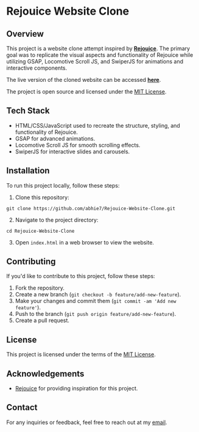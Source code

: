# Rejouice Website Clone

## Overview

This project is a website clone attempt inspired by [**Rejouice**](https://rejouice.com). The primary goal was to replicate the visual aspects and functionality of Rejouice while utilizing GSAP, Locomotive Scroll JS, and SwiperJS for animations and interactive components.

The live version of the cloned website can be accessed [**here**](https://abhie7.github.io/rejouice-website-clone/).

The project is open source and licensed under the [MIT License](LICENSE).

## Tech Stack

- HTML/CSS/JavaScript used to recreate the structure, styling, and functionality of Rejouice.
- GSAP for advanced animations.
- Locomotive Scroll JS for smooth scrolling effects.
- SwiperJS for interactive slides and carousels.

## Installation

To run this project locally, follow these steps:
1. Clone this repository:
```    
git clone https://github.com/abhie7/Rejouice-Website-Clone.git
```
2. Navigate to the project directory:
```
cd Rejouice-Website-Clone
```
3. Open `index.html` in a web browser to view the website.


## Contributing

If you'd like to contribute to this project, follow these steps:

1. Fork the repository.
2. Create a new branch (`git checkout -b feature/add-new-feature`).
3. Make your changes and commit them (`git commit -am 'Add new feature'`).
4. Push to the branch (`git push origin feature/add-new-feature`).
5. Create a pull request.

## License

This project is licensed under the terms of the [MIT License](LICENSE).

## Acknowledgements

- [Rejouice](https://rejouice.com) for providing inspiration for this project.

## Contact

For any inquiries or feedback, feel free to reach out at my [email](mailto:abhirajchaudhuri@gmail.com).

